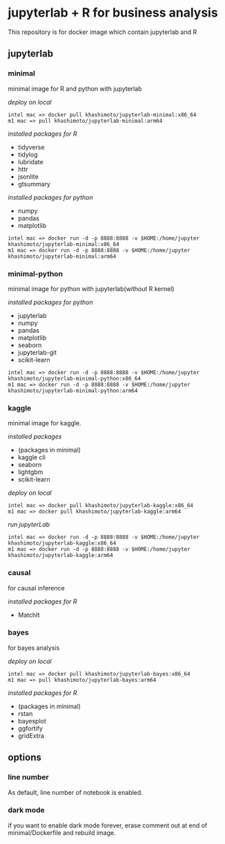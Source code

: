 # jupyterlab + R for business analysis

This repository is for docker image which contain jupyterlab and R

## jupyterlab

### minimal

minimal image for R and python with jupyterlab

*deploy on local*

```
intel mac => docker pull khashimoto/jupyterlab-minimal:x86_64
m1 mac => pull khashimoto/jupyterlab-minimal:arm64
```

*installed packages for R*

- tidyverse
- tidylog
- lubridate
- httr
- jsonlite
- gtsummary

*installed packages for python*

- numpy
- pandas
- matplotlib


```
intel mac => docker run -d -p 8888:8888 -v $HOME:/home/jupyter khashimoto/jupyterlab-minimal:x86_64
m1 mac => docker run -d -p 8888:8888 -v $HOME:/home/jupyter khashimoto/jupyterlab-minimal:arm64

```

### minimal-python

minimal image for python with jupyterlab(without R kernel)

*installed packages for python*

- jupyterlab
- numpy
- pandas
- matplotlib
- seaborn
- jupyterlab-git
- scikit-learn

```
intel mac => docker run -d -p 8888:8888 -v $HOME:/home/jupyter khashimoto/jupyterlab-minimal-python:x86_64
m1 mac => docker run -d -p 8888:8888 -v $HOME:/home/jupyter khashimoto/jupyterlab-minimal-python:arm64

```

### kaggle

minimal image for kaggle.

*installed packages*
- (packages in minimal)
- kaggle cli
- seaborn
- lightgbm
- scikit-learn

*deploy on local*
```
intel mac => docker pull khashimoto/jupyterlab-kaggle:x86_64
m1 mac => docker pull khashimoto/jupyterlab-kaggle:arm64

```

*run jupyterLab*

```
intel mac => docker run -d -p 8888:8888 -v $HOME:/home/jupyter khashimoto/jupyterlab-kaggle:x86_64
m1 mac => docker run -d -p 8888:8888 -v $HOME:/home/jupyter khashimoto/jupyterlab-kaggle:arm64
```

### causal

for causal inference

*installed packages for R*

- MatchIt


### bayes

for bayes analysis

*deploy on local*

```
intel mac => docker pull khashimoto/jupyterlab-bayes:x86_64
m1 mac => pull khashimoto/jupyterlab-bayes:arm64
```

*installed packages for R*

- (packages in minimal)
- rstan
- bayesplot
- ggfortify
- gridExtra


## options

### line number

As default, line number of notebook is enabled.

### dark mode

if you want to enable dark mode forever, erase comment out at end of minimal/Dockerfile and rebuild image.
